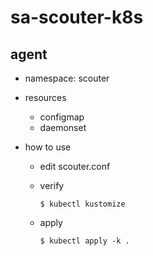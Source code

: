 # sa-scouter-k8s

## agent

* namespace: scouter
* resources
  * configmap
  * daemonset

* how to use
  * edit scouter.conf
  * verify

    ```
    $ kubectl kustomize
    ```

  * apply

    ```
    $ kubectl apply -k .
    ```
